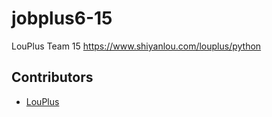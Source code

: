 # jobplus6-15

LouPlus Team 15 https://www.shiyanlou.com/louplus/python

## Contributors

* [LouPlus](https://github.com/LouPlus)
